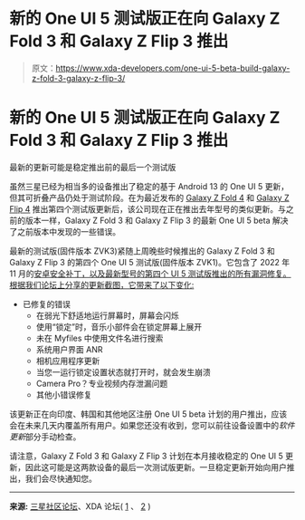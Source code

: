 # 新的 One UI 5 测试版正在向 Galaxy Z Fold 3 和 Galaxy Z Flip 3 推出

> 原文：<https://www.xda-developers.com/one-ui-5-beta-build-galaxy-z-fold-3-galaxy-z-flip-3/>

# 新的 One UI 5 测试版正在向 Galaxy Z Fold 3 和 Galaxy Z Flip 3 推出

最新的更新可能是稳定推出前的最后一个测试版

虽然三星已经为相当多的设备推出了稳定的基于 Android 13 的 One UI 5 更新，但其可折叠产品仍处于测试阶段。在为最近发布的 [Galaxy Z Fold 4](https://www.xda-developers.com/samsung-galaxy-z-fold-4-review/) 和 [Galaxy Z Flip 4](https://www.xda-developers.com/samsung-galaxy-z-flip-4-review/) 推出第四个测试版更新后，该公司现在正在推出去年型号的类似更新。与之前的版本一样，Galaxy Z Fold 3 和 Galaxy Z Flip 3 的最新 One UI 5 beta 解决了之前版本中发现的一些错误。

最新的测试版(固件版本 ZVK3)紧随上周晚些时候推出的 Galaxy Z Fold 3 和 Galaxy Z Flip 3 的第四个 One UI 5 测试版(固件版本 ZVK1)。它包含了 2022 年 11 月的[安卓安全补丁，以及最新型号的第四个 UI 5 测试版推出的所有漏洞修复。根据我们论坛上分享的更新截图，它带来了以下变化:](https://www.xda-developers.com/november-2022-android-security-update/)

*   已修复的错误
    *   在弱光下舒适地运行屏幕时，屏幕会闪烁
    *   使用“锁定”时，音乐小部件会在锁定屏幕上展开
    *   未在 Myfiles 中使用文件名进行搜索
    *   系统用户界面 ANR
    *   相机应用程序更新
    *   当您一运行锁定设置状态就打开时，就会发生崩溃
    *   Camera Pro？专业视频内存泄漏问题
    *   其他小错误修复

该更新正在向印度、韩国和其他地区注册 One UI 5 beta 计划的用户推出，应该会在未来几天内覆盖所有用户。如果您还没有收到，您可以前往设备设置中的*软件更新*部分手动检查。

请注意，Galaxy Z Fold 3 和 Galaxy Z Flip 3 计划在本月接收稳定的 One UI 5 更新，因此这可能是这两款设备的最后一次测试版更新。一旦稳定更新开始向用户推出，我们会尽快通知您。

* * *

**来源:** [三星社区论坛](https://r1.community.samsung.com/t5/%EA%B0%A4%EB%9F%AD%EC%8B%9C-%ED%8F%B4%EB%8D%94%EB%B8%94/%EA%B0%A4%EB%9F%AD%EC%8B%9Cz%ED%8F%B4%EB%93%9C4-%EB%B2%A0%ED%83%80-4%EC%B0%A8-%EC%97%85%EA%B7%B8%EB%A0%88%EC%9D%B4%EB%93%9C-%EB%B0%B0%ED%8F%AC/td-p/19504567)、XDA 论坛( [1](https://forum.xda-developers.com/t/ui-5-beta-is-live-at-samsung-members.4505291/page-5#post-87700003) 、 [2](https://forum.xda-developers.com/t/one-ui-5-0-beta-is-here.4505145/#post-87699347) )